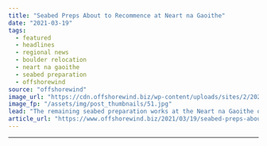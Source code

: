 ```yaml
---
title: "Seabed Preps About to Recommence at Neart na Gaoithe"
date: "2021-03-19"
tags: 
  - featured
  - headlines
  - regional news
  - boulder relocation
  - neart na gaoithe
  - seabed preparation
  - offshorewind
source: "offshorewind"
image_url: "https://cdn.offshorewind.biz/wp-content/uploads/sites/2/2021/03/19122006/Seabed-Preps-About-to-Recommence-at-Neart-na-Gaoithe.jpg"
image_fp: "/assets/img/post_thumbnails/51.jpg"
lead: "The remaining seabed preparation works at the Neart na Gaoithe offshore wind project are"
article_url: "https://www.offshorewind.biz/2021/03/19/seabed-preps-about-to-recommence-at-neart-na-gaoithe/"
---
```


---
